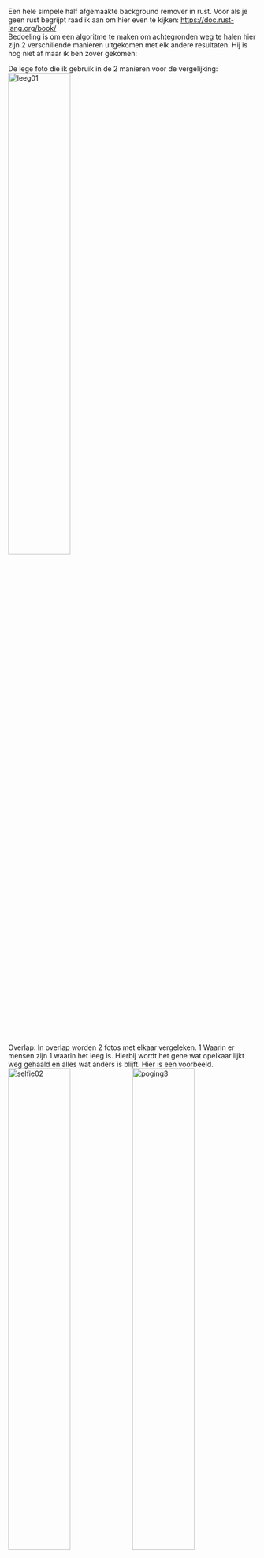 Een hele simpele half afgemaakte background remover in rust.
Voor als je geen rust begrijpt raad ik aan om hier even te kijken: https://doc.rust-lang.org/book/ <br>
Bedoeling is om een algoritme te maken om achtegronden weg te halen hier zijn 2 verschillende manieren uitgekomen met elk andere resultaten.
Hij is nog niet af maar ik ben zover gekomen:

De lege foto die ik gebruik in de 2 manieren voor de vergelijking:<br>
<img src= "https://github.com/StevenSeagull1/background-remover/assets/87282545/62ce727d-7be8-4caf-b5cd-1421689f4a90" alt="leeg01" style="width: 50%; height: auto;">


Overlap:
In overlap worden 2 fotos met elkaar vergeleken. 1 Waarin er mensen zijn 1 waarin het leeg is.
Hierbij wordt het gene wat opelkaar lijkt weg gehaald en alles wat anders is blijft.
Hier is een voorbeeld.<br>
<img src="https://github.com/StevenSeagull1/background-remover/assets/87282545/697ca923-4000-4f1a-82dc-049290d022e0" alt="selfie02" style="width: 50%; height: auto;"><img src="https://github.com/StevenSeagull1/background-remover/assets/87282545/9a55120a-9d0e-4438-869d-47e65fc6c47d" alt="poging3" style="width: 50%; height: auto;">




verhouding:
In verhouding gebeurt het net iets anders. Hier worden ook de foto's vergeleken maar wordt er gekeken naar of de verhoduing erg verandert.
Hier wordt het gemmidelde gepakt van de rgb waardes. Dus een pixel met R30 G40 B50 heeft een gemmidelde van 40. Als de pixel in de andere foto.
Een compleet ander gemmidelde heeft wordt de pixel weg gehaald. Op deze manier kun je ervoor zorgen dat als er een groot verschil is in belichting er niks veranderd aan het algoritme.
Hier is een voorbeeld.<br>
<img src="https://github.com/StevenSeagull1/background-remover/assets/87282545/697ca923-4000-4f1a-82dc-049290d022e0" alt="selfie02" style="width: 50%; height: auto;"><img src="https://github.com/StevenSeagull1/background-remover/assets/87282545/7f765461-654a-41ca-a979-0cc570ddc27b" alt="poging4" style="width: 50%; height: auto;">


TODO: Het probleem met overlap is nu nog dat belichting een te groot impact heeft en voor problemen kan veroorzaken. Hiervoor is "verhouding" gemaakt het probleem hiermee is is dat
je dan het probleem krijgt dat hele lage waardes die donker zijn in de weg gaan zitten. Hiervoor zou nu nog een oplossing voor bedacht moeten worden. Een idee zou zijn om alle lage waardes te negeren.
